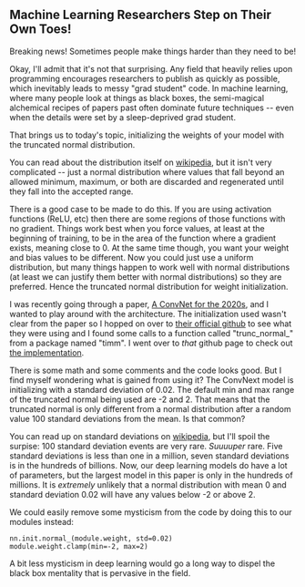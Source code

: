 Machine Learning Researchers Step on Their Own Toes!
----------------------------------------------------

Breaking news! Sometimes people make things harder than they need to be!

Okay, I'll admit that it's not that surprising.  Any field that heavily relies upon programming
encourages researchers to publish as quickly as possible, which inevitably leads to messy "grad
student" code. In machine learning, where many people look at things as black boxes, the
semi-magical alchemical recipes of papers past often dominate future techniques -- even when the
details were set by a sleep-deprived grad student.

That brings us to today's topic, initializing the weights of your model with the truncated normal
distribution.

You can read about the distribution itself on [wikipedia](https://en.wikipedia.org/wiki/Truncated_normal_distribution), but it isn't very complicated -- just a normal distribution where values that fall beyond an allowed minimum, maximum, or both are discarded and regenerated until they fall into the accepted range.

There is a good case to be made to do this. If you are using activation functions (ReLU, etc) then
there are some regions of those functions with no gradient. Things work best when you force values,
at least at the beginning of training, to be in the area of the function where a gradient exists,
meaning close to 0. At the same time though, you want your weight and bias values to be different.
Now you could just use a uniform distribution, but many things happen to work well with normal
distributions (at least we can justify them better with normal distributions) so they are
preferred. Hence the truncated normal distribution for weight initialization.

I was recently going through a paper, [A ConvNet for the 2020s](https://arxiv.org/abs/2201.03545), and
I wanted to play around with the architecture. The initialization used wasn't clear from the paper
so I hopped on over to [their official github](https://github.com/facebookresearch/ConvNeXt) to see what they were using and I found some calls to a function called "trunc\_normal\_" from a package named "timm". I went over to _that_ github page to check out [the implementation](https://github.com/rwightman/pytorch-image-models/blob/master/timm/models/layers/weight_init.py).

There is some math and some comments and the code looks good. But I find myself wondering what is
gained from using it? The ConvNext model is initializing with a standard deviation of 0.02. The
default min and max range of the truncated normal being used are -2 and 2. That means that the
truncated normal is only different from a normal distribution after a random value 100 standard
deviations from the mean. Is that common?

You can read up on standard deviations on [wikipedia](https://en.wikipedia.org/wiki/68%E2%80%9395%E2%80%9399.7_rule), but I'll spoil the surpise: 100 standard deviation events are very rare. _Suuuuper_ rare. Five standard deviations is less than one in a million, seven standard deviations is in the hundreds of billions. Now, our deep learning models do have a lot of parameters, but the largest model in this paper is only in the hundreds of millions. It is _extremely_ unlikely that a normal distribution with mean 0 and standard deviation 0.02 will have any values below -2 or above 2.

We could easily remove some mysticism from the code by doing this to our modules instead:

~~~~ {.python}
nn.init.normal_(module.weight, std=0.02)
module.weight.clamp(min=-2, max=2)
~~~~~~~~~~~~~~~~~~~~~~~~~~~~~~~~~~~~~~~~

A bit less mysticism in deep learning would go a long way to dispel the black box mentality that
is pervasive in the field.
